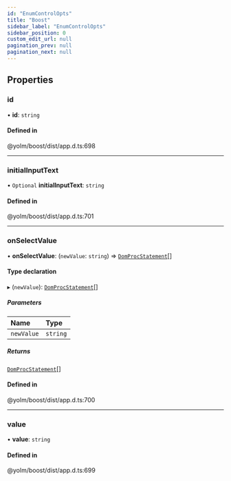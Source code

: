 ```yaml
---
id: "EnumControlOpts"
title: "Boost"
sidebar_label: "EnumControlOpts"
sidebar_position: 0
custom_edit_url: null
pagination_prev: null
pagination_next: null
---
```


## Properties

### id

• **id**: `string`

#### Defined in

@yolm/boost/dist/app.d.ts:698

___

### initialInputText

• `Optional` **initialInputText**: `string`

#### Defined in

@yolm/boost/dist/app.d.ts:701

___

### onSelectValue

• **onSelectValue**: (`newValue`: `string`) => [`DomProcStatement`](../namespaces/yom.md#domprocstatement)[]

#### Type declaration

▸ (`newValue`): [`DomProcStatement`](../namespaces/yom.md#domprocstatement)[]

##### Parameters

| Name | Type |
| :------ | :------ |
| `newValue` | `string` |

##### Returns

[`DomProcStatement`](../namespaces/yom.md#domprocstatement)[]

#### Defined in

@yolm/boost/dist/app.d.ts:700

___

### value

• **value**: `string`

#### Defined in

@yolm/boost/dist/app.d.ts:699
